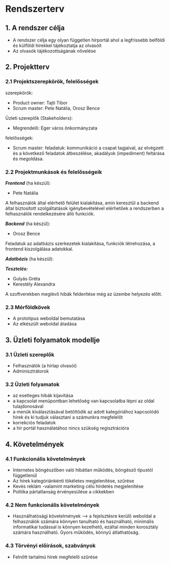 # Rendszerterv
## 1. A rendszer célja
 - A rendszer célja egy olyan független hírportál ahol a legfrissebb belföldi és külföldi hírekkel tájékoztatja az olvasóit
 - Az olvasók tájékozottságának nővelése 
## 2. Projektterv 
### 2.1 Projektszerepkörök, felelősségek
szerepkörök:
- Product owner: Tajti Tibor 
- Scrum master: Pete Natália, Orosz Bence

Üzleti szereplők (Stakeholders):
- Megrendelő: Eger város önkormányzata

felelősségek: 
- Scrum master: feladatuk: kommunikáció a csapat tagjaival, az elvégzett és a következő feladatok átbeszélése, akadályok (impediment) feltárása és megoldása.
### 2.2 Projektmunkások és felelősségeik

***Frontend*** (ha készül):
- Pete Natália

A felhasználók által elérhető felület kialakítása, amin keresztűl a backend által biztosított szolgáltatások igénybevételével elérhetőek a rendszerben a felhasználók rendelkezésére álló funkciók.

***Backend*** (ha készül): 
- Orosz Bence 

Feladatuk az adatbázis szerkezetek kialakítása, funkciók létrehozása, a frontend kiszolgálása adatokkal.

***Adatbázis*** (ha készül):

***Tesztelés:***
- Gulyás Gréta
- Kerestély Alexandra 

A szoftverekben meglévő hibák felderítése még az üzembe helyezés előtt. 
### 2.3 Mérföldkövek

- A prototipus weboldal bemutatása
- Az elkészült weboldal átadása 
## 3. Üzleti folyamatok modellje
### 3.1 Üzleti szereplők
- Felhasználók (a hírlap olvasói)
- Adminisztrátorok 
### 3.2 Üzleti folyamatok 
- az esetleges hibák kijavítása 
- a kapcsolat menüpontban lehetőség van kapcsolatba lépni az oldal tulajdonosával
-	a menük kiválasztásával betöltődik az adott kategóriához kapcsolódó hírek és ki tudjuk választani a számunkra megfelelőt 
-	korrekciós feladatok
-	a hír portál használatához nincs szükség regisztrációra 
## 4. Követelmények
### 4.1 Funkcionális követelmények  
- Internetes böngészőben való hibátlan működés, böngésző típustól függetlenül
- Az hírek kategóriánkénti tökéletes megjelenítése, szűrése
- Kevés reklám -valamint marketing célú hírdetés megjelenítése
- Politika pártatlanság érvényesülése a cikkekben 
### 4.2 Nem funkcionális követelmények 
- Használhatósági követelmények --> a fejelsztésre kerülő weboldal a felhasználók számára könnyen tanulható és használható, minimális 
informatikai tudással is könnyen kezelhető, ezáltal minden korosztály számára használható. Gyors működés, könnyű átlathatóság. 
### 4.3 Törvényi előírások, szabványok
- Felnőtt tartalmú hírek  megfelelő szűrése
